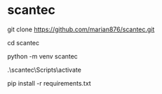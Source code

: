 # scantec
git clone https://github.com/marian876/scantec.git

cd scantec

python -m venv scantec

.\scantec\Scripts\activate

pip install -r requirements.txt


